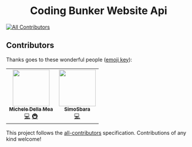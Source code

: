 <div align="center">
        <h1>Coding Bunker Website Api</h1>
</div>

[![All Contributors](https://img.shields.io/badge/all_contributors-1-orange.svg?style=flat-square)](#contributors)

## Contributors

Thanks goes to these wonderful people ([emoji key](https://github.com/all-contributors/all-contributors#emoji-key)):

<!-- ALL-CONTRIBUTORS-LIST:START - Do not remove or modify this section -->
<!-- prettier-ignore-start -->
<!-- markdownlint-disable -->
<table>
  <tr>
    <td align="center"><a href="https://github.com/ArcaneDiver"><img src="https://avatars0.githubusercontent.com/u/47637591?v=4" width="100px;" alt=""/><br /><sub><b>Michele Della Mea</b></sub></a><br /><a href="https://github.com/Coding-Bunker/website-backend/commits?author=ArcaneDiver" title="Code">💻</a> <a href="#infra-ArcaneDiver" title="Infrastructure (Hosting, Build-Tools, etc)">🚇</a></td>
    <td align="center"><a href="https://github.com/SimoSbara"><img src="https://avatars2.githubusercontent.com/u/38192614?v=4" width="100px;" alt=""/><br /><sub><b>SimoSbara</b></sub></a><br /><a href="https://github.com/Coding-Bunker/website-backend/commits?author=SimoSbara" title="Code">💻</a></td>
  </tr>
</table>

<!-- markdownlint-enable -->
<!-- prettier-ignore-end -->
<!-- ALL-CONTRIBUTORS-LIST:END -->

This project follows the [all-contributors](https://github.com/all-contributors/all-contributors) specification. Contributions of any kind welcome!
